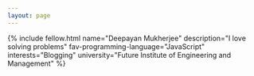 ```yaml
---
layout: page
---
```


{% include fellow.html
name="Deepayan Mukherjee"
description="I love solving problems"
fav-programming-language="JavaScript"
interests="Blogging"
university="Future Institute of Engineering and Management"
%}